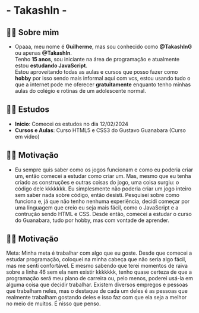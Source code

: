 
#  - Takashln - 

## 🐱‍👤 Sobre mim

- Opaaa, meu nome é **Guilherme**, mas sou conhecido como **@TakashlnG** ou apenas **@Takashln**. <br>
 Tenho **15 anos**, sou iniciante na área de programação e atualmente estou **estudando JavaScript**. <br>
 Estou aproveitando todas as aulas e cursos que posso fazer como **hobby** por isso sendo mais informal aqui com vcs,  estou usando tudo o que a internet pode me oferecer **gratuitamente** enquanto tenho minhas aulas do colégio e rotinas de um adolescente normal. 


## 🐱‍👤 Estudos

- **Inicio**: Comecei os estudos no dia 12/02/2024
- **Cursos e Aulas**: Curso HTML5 e CSS3 do Gustavo Guanabara (Curso em video)


## 🐱‍👤 Motivação

- Eu sempre quis saber como os jogos funcionam e como eu poderia criar um, então comecei a estudar como criar um. Mas, mesmo que eu tenha criado as construções e outras coisas do jogo, uma coisa surgiu: o código dele kkkkkkk. Eu simplesmente não poderia criar um jogo inteiro sem saber nada sobre código, então desisti. Pesquisei sobre como funciona e, já que não tenho nenhuma experiência, decidi começar por uma linguagem que creio eu seja mais fácil, como o JavaScript e a contrução sendo HTML e CSS. Desde então, comecei a estudar o curso do Guanabara, tudo por hobby, mas com vontade de aprender.


## 🐱‍👤 Motivação

Meta: Minha meta é trabalhar com algo que eu goste. Desde que comecei a estudar programação, coloquei na minha cabeça que não seria algo fácil, mas me senti confortável. E mesmo sabendo que terei momentos de raiva sobre a linha 46 sem ela nem existir kkkkkkk, tenho quase certeza de que a programação será meu plano de carreira ou, pelo menos, poderei usá-la em alguma coisa que decidir trabalhar. Existem diversos empregos e pessoas que trabalham neles, mas o destaque de cada um deles é as pessoas que realmente trabalham gostando deles e isso faz com que ela seja a melhor no meio de muitos. É nisso que penso.
